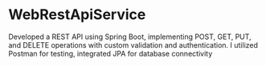 # WebRestApiService
 Developed a REST API using Spring Boot, implementing POST, GET, PUT, and DELETE operations with custom validation and authentication. I utilized Postman for testing, integrated JPA for database connectivity
